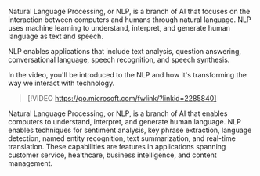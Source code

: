 Natural Language Processing, or NLP, is a branch of AI that focuses on the interaction between computers and humans through natural language. NLP uses machine learning to understand, interpret, and generate human language as text and speech.

NLP enables applications that include text analysis, question answering, conversational language, speech recognition, and speech synthesis.

In the video, you'll be introduced to the NLP and how it's transforming the way we interact with technology.

> [!VIDEO https://go.microsoft.com/fwlink/?linkid=2285840]

Natural Language Processing, or NLP, is a branch of AI that enables computers to understand, interpret, and generate human language. NLP enables techniques for sentiment analysis, key phrase extraction, language detection, named entity recognition, text summarization, and real-time translation. These capabilities are features in applications spanning customer service, healthcare, business intelligence, and content management.